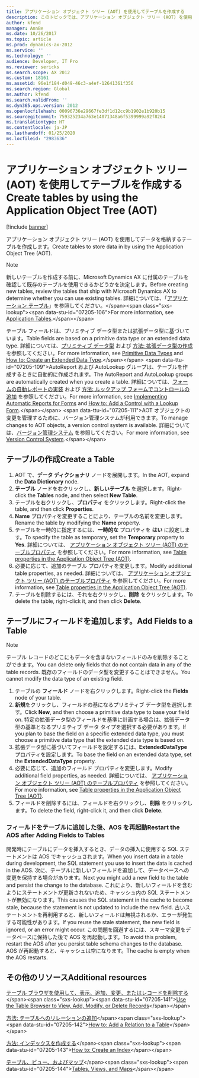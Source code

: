 ```yaml
---
title: アプリケーション オブジェクト ツリー (AOT) を使用してテーブルを作成する
description: このトピックでは、アプリケーション オブジェクト ツリー (AOT) を使用してデータを格納するテーブルを作成する方法について説明します。
author: kfend
manager: AnnBe
ms.date: 10/26/2017
ms.topic: article
ms.prod: dynamics-ax-2012
ms.service: ''
ms.technology: ''
audience: Developer, IT Pro
ms.reviewer: sericks
ms.search.scope: AX 2012
ms.custom: 18161
ms.assetid: 96e1f184-d049-46c3-a4ef-12641361f356
ms.search.region: Global
ms.author: kfend
ms.search.validFrom: ''
ms.dyn365.ops.version: 2012
ms.openlocfilehash: 00096736e29667fe3df1d12cc9b1902e1b920b15
ms.sourcegitcommit: 759325234a763e14071348a6f5399999a92f8264
ms.translationtype: HT
ms.contentlocale: ja-JP
ms.lasthandoff: 01/25/2020
ms.locfileid: "2983636"
---
```

# <a name="create-tables-by-using-the-application-object-tree-aot"></a><span data-ttu-id="07205-103">アプリケーション オブジェクト ツリー (AOT) を使用してテーブルを作成する</span><span class="sxs-lookup"><span data-stu-id="07205-103">Create tables by using the Application Object Tree (AOT)</span></span>

[!include [banner](../../includes/banner.md)]

<span data-ttu-id="07205-104">アプリケーション オブジェクト ツリー (AOT) を使用してデータを格納するテーブルを作成します。</span><span class="sxs-lookup"><span data-stu-id="07205-104">Create tables to store data in by using the Application Object Tree (AOT).</span></span>

> [!NOTE]
> <span data-ttu-id="07205-105">新しいテーブルを作成する前に、Microsoft Dynamics AX に付属のテーブルを確認して既存のテーブルを使用できるかどうかを決定します。</span><span class="sxs-lookup"><span data-stu-id="07205-105">Before creating new tables, review the tables that ship with Microsoft Dynamics AX to determine whether you can use existing tables.</span></span> <span data-ttu-id="07205-106">詳細については、「[アプリケーション テーブル](https://msdn.microsoft.com/library/a905f039-ef71-4c61-8f3f-71dadf27b09e(AX.60).aspx)」を参照してください。</span><span class="sxs-lookup"><span data-stu-id="07205-106">For more information, see [Application Tables](https://msdn.microsoft.com/library/a905f039-ef71-4c61-8f3f-71dadf27b09e(AX.60).aspx).</span></span>

<span data-ttu-id="07205-107">テーブル フィールドは、プリミティブ データ型または拡張データ型に基づいています。</span><span class="sxs-lookup"><span data-stu-id="07205-107">Table fields are based on a primitive data type or an extended data type.</span></span> <span data-ttu-id="07205-108">詳細については、[プリミティブ データ型](https://msdn.microsoft.com/library/29e7d464-b72d-4a86-a982-12f9e90e704e(AX.60).aspx) および [方法: 拡張データ型の作成](https://msdn.microsoft.com/library/6292481f-1d73-46e9-8b46-18ab7de9a71d(AX.60).aspx) を参照してください。</span><span class="sxs-lookup"><span data-stu-id="07205-108">For more information, see [Primitive Data Types](https://msdn.microsoft.com/library/29e7d464-b72d-4a86-a982-12f9e90e704e(AX.60).aspx) and [How to: Create an Extended Data Type](https://msdn.microsoft.com/library/6292481f-1d73-46e9-8b46-18ab7de9a71d(AX.60).aspx).</span></span> <span data-ttu-id="07205-109">AutoReport および AutoLookup グループは、テーブルを作成するときに自動的に作成されます。</span><span class="sxs-lookup"><span data-stu-id="07205-109">The AutoReport and AutoLookup groups are automatically created when you create a table.</span></span> <span data-ttu-id="07205-110">詳細については、[フォームの自動レポートの実装](https://msdn.microsoft.com/library/86ee1f62-8325-4bcb-a884-a5ae521355c8(AX.60).aspx) および [方法: ルックアップ フォームでコントロールの追加](https://msdn.microsoft.com/library/2e365e4b-842a-44eb-b0fa-6fa4c8c1e0fe(AX.60).aspx) を参照してください。</span><span class="sxs-lookup"><span data-stu-id="07205-110">For more information, see [Implementing Automatic Reports for Forms](https://msdn.microsoft.com/library/86ee1f62-8325-4bcb-a884-a5ae521355c8(AX.60).aspx) and [How to: Add a Control with a Lookup Form](https://msdn.microsoft.com/library/2e365e4b-842a-44eb-b0fa-6fa4c8c1e0fe(AX.60).aspx).</span></span> <span data-ttu-id="07205-111">AOT オブジェクトの変更を管理するために、バージョン管理システムが利用できます。</span><span class="sxs-lookup"><span data-stu-id="07205-111">To manage changes to AOT objects, a version control system is available.</span></span> <span data-ttu-id="07205-112">詳細については、[バージョン管理システム](https://msdn.microsoft.com/library/522708f8-80a0-4bfd-9634-b7cb868d1874(AX.60).aspx) を参照してください。</span><span class="sxs-lookup"><span data-stu-id="07205-112">For more information, see [Version Control System](https://msdn.microsoft.com/library/522708f8-80a0-4bfd-9634-b7cb868d1874(AX.60).aspx).</span></span>

## <a name="create-a-table"></a><span data-ttu-id="07205-113">テーブルの作成</span><span class="sxs-lookup"><span data-stu-id="07205-113">Create a Table</span></span>
1.  <span data-ttu-id="07205-114">AOT で、**データ ディクショナリ** ノードを展開します。</span><span class="sxs-lookup"><span data-stu-id="07205-114">In the AOT, expand the **Data Dictionary** node.</span></span>
2.  <span data-ttu-id="07205-115">**テーブル** ノードを右クリックし、**新しいテーブル** を選択します。</span><span class="sxs-lookup"><span data-stu-id="07205-115">Right-click the **Tables** node, and then select **New Table**.</span></span>
3.  <span data-ttu-id="07205-116">テーブルを右クリックし、**プロパティ** をクリックします。</span><span class="sxs-lookup"><span data-stu-id="07205-116">Right-click the table, and then click **Properties**.</span></span>
4.  <span data-ttu-id="07205-117">**Name** プロパティを変更することにより、テーブルの名前を変更します。</span><span class="sxs-lookup"><span data-stu-id="07205-117">Rename the table by modifying the **Name** property.</span></span>
5.  <span data-ttu-id="07205-118">テーブルを一時的に指定するには、**一時的な** プロパティを **はい** に設定します。</span><span class="sxs-lookup"><span data-stu-id="07205-118">To specify the table as temporary, set the **Temporary** property to **Yes**.</span></span> <span data-ttu-id="07205-119">詳細については、 [アプリケーション オブジェクト ツリー (AOT) のテーブルプロパティ](table-properties.md) を参照してください。</span><span class="sxs-lookup"><span data-stu-id="07205-119">For more information, see [Table properties in the Application Object Tree (AOT)](table-properties.md).</span></span>
6.  <span data-ttu-id="07205-120">必要に応じて、追加のテーブル プロパティを変更します。</span><span class="sxs-lookup"><span data-stu-id="07205-120">Modify additional table properties, as needed.</span></span> <span data-ttu-id="07205-121">詳細については、 [アプリケーション オブジェクト ツリー (AOT) のテーブルプロパティ](table-properties.md) を参照してください。</span><span class="sxs-lookup"><span data-stu-id="07205-121">For more information, see [Table properties in the Application Object Tree (AOT)](table-properties.md).</span></span>
7.  <span data-ttu-id="07205-122">テーブルを削除するには、それを右クリックし、**削除** をクリックします。</span><span class="sxs-lookup"><span data-stu-id="07205-122">To delete the table, right-click it, and then click **Delete**.</span></span>

## <a name="add-fields-to-a-table"></a><span data-ttu-id="07205-123">テーブルにフィールドを追加します。</span><span class="sxs-lookup"><span data-stu-id="07205-123">Add Fields to a Table</span></span>

> [!NOTE]
> <span data-ttu-id="07205-124">テーブル レコードのどこにもデータを含まないフィールドのみを削除することができます。</span><span class="sxs-lookup"><span data-stu-id="07205-124">You can delete only fields that do not contain data in any of the table records.</span></span> <span data-ttu-id="07205-125">既存のフィールドのデータ型を変更することはできません。</span><span class="sxs-lookup"><span data-stu-id="07205-125">You cannot modify the data type of an existing field.</span></span>

1.  <span data-ttu-id="07205-126">テーブルの **フィールド** ノードを右クリックします。</span><span class="sxs-lookup"><span data-stu-id="07205-126">Right-click the **Fields** node of your table.</span></span>
2.  <span data-ttu-id="07205-127">**新規**をクリックし、フィールドの基になるプリミティブ データ型を選択します。</span><span class="sxs-lookup"><span data-stu-id="07205-127">Click **New**, and then choose a primitive data type to base your field on.</span></span> <span data-ttu-id="07205-128">特定の拡張データ型のフィールドを基準に計画する場合は、拡張データ型の基準となるプリミティブ データ タイプを選択する必要があります。</span><span class="sxs-lookup"><span data-stu-id="07205-128">If you plan to base the field on a specific extended data type, you must choose a primitive data type that the extended data type is based on.</span></span>
3.  <span data-ttu-id="07205-129">拡張データ型に基づいてフィールドを設定するには、**ExtendedDataType** プロパティを設定します。</span><span class="sxs-lookup"><span data-stu-id="07205-129">To base the field on an extended data type, set the **ExtendedDataType** property.</span></span>
4.  <span data-ttu-id="07205-130">必要に応じて、追加のフィールド プロパティを変更します。</span><span class="sxs-lookup"><span data-stu-id="07205-130">Modify additional field properties, as needed.</span></span> <span data-ttu-id="07205-131">詳細については、 [アプリケーション オブジェクト ツリー (AOT) のテーブルプロパティ](table-properties.md) を参照してください。</span><span class="sxs-lookup"><span data-stu-id="07205-131">For more information, see [Table properties in the Application Object Tree (AOT)](table-properties.md).</span></span>
5.  <span data-ttu-id="07205-132">フィールドを削除するには、フィールドを右クリックし、**削除** をクリックします。</span><span class="sxs-lookup"><span data-stu-id="07205-132">To delete the field, right-click it, and then click **Delete**.</span></span>

### <a name="restart-the-aos-after-adding-fields-to-tables"></a><span data-ttu-id="07205-133">フィールドをテーブルに追加した後、AOS を再起動</span><span class="sxs-lookup"><span data-stu-id="07205-133">Restart the AOS after Adding Fields to Tables</span></span>

<span data-ttu-id="07205-134">開発時にテーブルにデータを挿入するとき、データの挿入に使用する SQL ステートメントは AOS でキャッシュされます。</span><span class="sxs-lookup"><span data-stu-id="07205-134">When you insert data in a table during development, the SQL statement you use to insert the data is cached in the AOS.</span></span> <span data-ttu-id="07205-135">次に、テーブルに新しいフィールドを追加して、データベースへの変更を保持する場合があります。</span><span class="sxs-lookup"><span data-stu-id="07205-135">Next you might add a new field to the table and persist the change to the database.</span></span> <span data-ttu-id="07205-136">これにより、新しいフィールドを含むようにステートメントが更新されないため、キャッシュ内の SQL ステートメントが無効になります。</span><span class="sxs-lookup"><span data-stu-id="07205-136">This causes the SQL statement in the cache to become stale, because the statement is not updated to include the new field.</span></span> <span data-ttu-id="07205-137">古いステートメントを再利用すると、新しいフィールドは無視されるか、エラーが発生する可能性があります。</span><span class="sxs-lookup"><span data-stu-id="07205-137">If you reuse the stale statement, the new field is ignored, or an error might occur.</span></span> <span data-ttu-id="07205-138">この問題を回避するには、スキーマ変更をデータベースに保持した後で AOS を再起動します。</span><span class="sxs-lookup"><span data-stu-id="07205-138">To avoid this problem, restart the AOS after you persist table schema changes to the database.</span></span> <span data-ttu-id="07205-139">AOS が再起動すると、キャッシュは空になります。</span><span class="sxs-lookup"><span data-stu-id="07205-139">The cache is empty when the AOS restarts.</span></span>

<a name="additional-resources"></a><span data-ttu-id="07205-140">その他のリソース</span><span class="sxs-lookup"><span data-stu-id="07205-140">Additional resources</span></span>
--------

<span data-ttu-id="07205-141">[テーブル ブラウザを使用して、表示、追加、変更、またはレコードを削除する](https://msdn.microsoft.com/library/89402b55-02ea-40bc-ad0e-0774b1655426(AX.60).aspx)</span><span class="sxs-lookup"><span data-stu-id="07205-141">[Use the Table Browser to View, Add, Modify, or Delete Records](https://msdn.microsoft.com/library/89402b55-02ea-40bc-ad0e-0774b1655426(AX.60).aspx)</span></span>

<span data-ttu-id="07205-142">[方法: テーブルへのリレーションの追加](https://msdn.microsoft.com/library/1b164b99-de08-4557-8da5-1931d9469ca1(AX.60).aspx)</span><span class="sxs-lookup"><span data-stu-id="07205-142">[How to: Add a Relation to a Table](https://msdn.microsoft.com/library/1b164b99-de08-4557-8da5-1931d9469ca1(AX.60).aspx)</span></span>

<span data-ttu-id="07205-143">[方法: インデックスを作成する](https://msdn.microsoft.com/library/5c412c46-724b-4498-ab42-51725f15c71a(AX.60).aspx)</span><span class="sxs-lookup"><span data-stu-id="07205-143">[How to: Create an Index](https://msdn.microsoft.com/library/5c412c46-724b-4498-ab42-51725f15c71a(AX.60).aspx)</span></span>

<span data-ttu-id="07205-144">[テーブル、ビュー、およびマップ](https://msdn.microsoft.com/library/9c62bde0-46a1-4b48-87b2-778a68627cd1(AX.60).aspx)</span><span class="sxs-lookup"><span data-stu-id="07205-144">[Tables, Views, and Maps](https://msdn.microsoft.com/library/9c62bde0-46a1-4b48-87b2-778a68627cd1(AX.60).aspx)</span></span>



